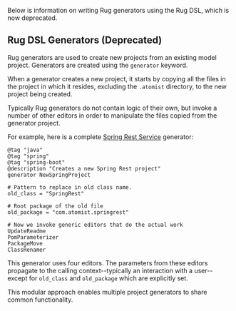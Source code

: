 Below is information on writing Rug generators using the Rug DSL,
which is now deprecated.

## Rug DSL Generators (Deprecated)

Rug generators are used to create new projects from an existing model
project.  Generators are created using the `generator` keyword.

When a generator creates a new project, it starts by copying all the
files in the project in which it resides, excluding the `.atomist`
directory, to the new project being created.

Typically Rug generators do not contain logic of their own, but invoke
a number of other editors in order to manipulate the files copied from
the generator project.

For example, here is a complete [Spring Rest Service][spring]
generator:

[spring]: https://github.com/atomist-rugs/spring-boot-rest-service

```rug
@tag "java"
@tag "spring"
@tag "spring-boot"
@description "Creates a new Spring Rest project"
generator NewSpringProject

# Pattern to replace in old class name.
old_class = "SpringRest"

# Root package of the old file
old_package = "com.atomist.springrest"

# Now we invoke generic editors that do the actual work
UpdateReadme
PomParameterizer
PackageMove
ClassRenamer
```

This generator uses four editors. The parameters from these editors
propagate to the calling context--typically an interaction with a
user--except for `old_class` and `old_package` which are explicitly
set.

This modular approach enables multiple project generators to share
common functionality.
